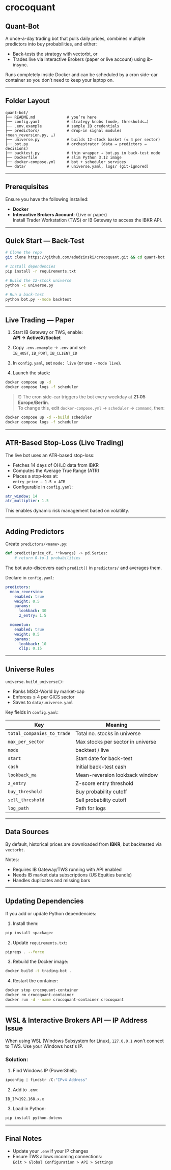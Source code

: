 # crocoquant

## Quant-Bot

A once-a-day trading bot that pulls daily prices, combines multiple predictors into buy probabilities, and either:

- Back-tests the strategy with vectorbt, or  
- Trades live via Interactive Brokers (paper or live account) using ib-insync.

Runs completely inside Docker and can be scheduled by a cron side-car container so you don’t need to keep your laptop on.

---

## Folder Layout

```
quant-bot/
├── README.md              # you’re here
├── config.yaml            # strategy knobs (mode, thresholds…)
├── .env.example           # sample IB credentials
├── predictors/            # drop-in signal modules (mean_reversion.py, …)
├── universe.py            # builds 12-stock basket (≤ 4 per sector)
├── bot.py                 # orchestrator (data → predictors → decisions)
├── backtest.py            # thin wrapper → bot.py in back-test mode
├── Dockerfile             # slim Python 3.12 image
├── docker-compose.yml     # bot + scheduler services
└── data/                  # universe.yaml, logs/ (git-ignored)
```

---

## Prerequisites

Ensure you have the following installed:

- **Docker**  
- **Interactive Brokers Account**: (Live or paper)  
  Install Trader Workstation (TWS) or IB Gateway to access the IBKR API.

---

## Quick Start — Back-Test

```bash
# Clone the repo
git clone https://github.com/adudzinski/crocoquant.git && cd quant-bot

# Install dependencies
pip install -r requirements.txt

# Build the 12-stock universe
python -c universe.py

# Run a back-test
python bot.py --mode backtest 
```

---

## Live Trading — Paper

1. Start IB Gateway or TWS, enable:  
   **API → ActiveX/Socket**

2. Copy `.env.example` → `.env` and set:  
   `IB_HOST`, `IB_PORT`, `IB_CLIENT_ID`

3. In `config.yaml`, set `mode: live` (or use `--mode live`).

4. Launch the stack:

```bash
docker compose up -d
docker compose logs -f scheduler
```

> ⏰ The cron side-car triggers the bot every weekday at **21:05 Europe/Berlin**.  
To change this, edit `docker-compose.yml` → `scheduler` → `command`, then:

```bash
docker compose up -d --build scheduler  
docker compose logs -f scheduler
```

---

## ATR-Based Stop-Loss (Live Trading)

The live bot uses an ATR-based stop-loss:

- Fetches 14 days of OHLC data from IBKR
- Computes the Average True Range (ATR)
- Places a stop-loss at:  
  `entry_price − 1.5 × ATR`
- Configurable in `config.yaml`:

```yaml
atr_window: 14
atr_multiplier: 1.5
```

This enables dynamic risk management based on volatility.

---

## Adding Predictors

Create `predictors/<name>.py`:

```python
def predict(price_df, **kwargs) -> pd.Series:
    # return 0-to-1 probabilities
```

The bot auto-discovers each `predict()` in `predictors/` and averages them.

Declare in `config.yaml`:

```yaml
predictors:
  mean_reversion:
    enabled: true
    weight: 0.5
    params:
      lookback: 30
      z_entry: 1.5

  momentum:
    enabled: true
    weight: 0.5
    params:
      lookback: 10
      clip: 0.15
```

---

## Universe Rules

`universe.build_universe()`:

- Ranks MSCI-World by market-cap  
- Enforces ≤ 4 per GICS sector  
- Saves to `data/universe.yaml`

Key fields in `config.yaml`:

| Key              | Meaning                               |
|------------------|---------------------------------------|
| `total_companies_to_trade` | Total no. stocks in universe|
| `max_per_sector` | Max stocks per sector in universe     |
| `mode`           | backtest / live                       |
| `start`          | Start date for back-test              |
| `cash`           | Initial back-test cash                |
| `lookback_ma`    | Mean-reversion lookback window        |
| `z_entry`        | Z-score entry threshold               |
| `buy_threshold`  | Buy probability cutoff                |
| `sell_threshold` | Sell probability cutoff               |
| `log_path`       | Path for logs                         |

---

## Data Sources

By default, historical prices are downloaded from **IBKR**, but backtested via `vectorbt`.


Notes:

- Requires IB Gateway/TWS running with API enabled
- Needs IB market data subscriptions (US Equities bundle)
- Handles duplicates and missing bars

---

## Updating Dependencies

If you add or update Python dependencies:

1. Install them:

```bash
pip install <package>
```

2. Update `requirements.txt`:

```bash
pipreqs . --force
```

3. Rebuild the Docker image:

```bash
docker build -t trading-bot .
```

4. Restart the container:

```bash
docker stop crocoquant-container
docker rm crocoquant-container
docker run -d --name crocoquant-container crocoquant
```

---

## WSL & Interactive Brokers API — IP Address Issue

When using WSL (Windows Subsystem for Linux), `127.0.0.1` won't connect to TWS. Use your Windows host's IP.

### Solution:

1. Find Windows IP (PowerShell):

```powershell
ipconfig | findstr /C:"IPv4 Address"
```

2. Add to `.env`:

```dotenv
IB_IP=192.168.x.x
```

3. Load in Python:

```bash
pip install python-dotenv
```

---

## Final Notes

- Update your `.env` if your IP changes
- Ensure TWS allows incoming connections:  
  `Edit > Global Configuration > API > Settings`
